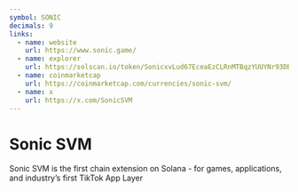 ```yaml
---
symbol: SONIC
decimals: 9
links:
  - name: website
    url: https://www.sonic.game/
  - name: explorer
    url: https://solscan.io/token/SonicxvLud67EceaEzCLRnMTBqzYUUYNr93DBkBdDES
  - name: coinmarketcap
    url: https://coinmarketcap.com/currencies/sonic-svm/
  - name: x
    url: https://x.com/SonicSVM
---
```


# Sonic SVM

Sonic SVM is the first chain extension on Solana - for games, applications, and industry’s first TikTok App Layer
